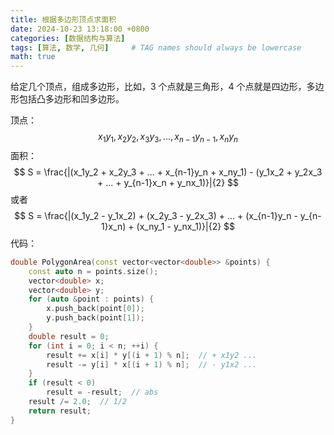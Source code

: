 ```yaml
---
title: 根据多边形顶点求面积
date: 2024-10-23 13:18:00 +0800
categories: [数据结构与算法]
tags: [算法, 数学, 几何]     # TAG names should always be lowercase
math: true
---
```


给定几个顶点，组成多边形，比如，3 个点就是三角形，4 个点就是四边形，多边形包括凸多边形和凹多边形。

顶点：
$$
x_1y_1, x_2y_2, x_3y_3, ..., x_{n-1}y_{n-1}, x_ny_n
$$
面积：
$$
S = \frac{|(x_1y_2 + x_2y_3 + ... + x_{n-1}y_n + x_ny_1) - (y_1x_2 + y_2x_3 + ... + y_{n-1}x_n + y_nx_1)}|{2}
$$
或者
$$
S = \frac{|(x_1y_2 - y_1x_2) + (x_2y_3 - y_2x_3) + ... + (x_{n-1}y_n - y_{n-1}x_n) + (x_ny_1 - y_nx_1)}|{2}
$$
代码：

```c++
double PolygonArea(const vector<vector<double>> &points) {
    const auto n = points.size();
    vector<double> x;
    vector<double> y;
    for (auto &point : points) {
        x.push_back(point[0]);
        y.push_back(point[1]);
    }
    double result = 0;
    for (int i = 0; i < n; ++i) {
        result += x[i] * y[(i + 1) % n];  // + x1y2 ...
        result -= y[i] * x[(i + 1) % n];  // - y1x2 ...
    }
    if (result < 0)
        result = -result;  // abs
    result /= 2.0;  // 1/2
    return result;
}
```

